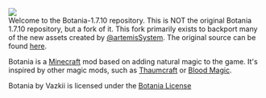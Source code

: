![](https://github.com/Vazkii/Botania/blob/master/web/img/logo.png)  
Welcome to the Botania-1.7.10 repository. This is NOT the original Botania
1.7.10 repository, but a fork of it. This fork primarily exists to backport many
of the new assets created by [@artemisSystem](https://github.com/artemisSystem).
The original source can be found [here](https://github.com/VazkiiMods/Botania).

Botania is a [Minecraft](https://minecraft.net/) mod based on adding natural
magic to the game. It's inspired by other magic mods, such as [Thaumcraft](http://www.minecraftforum.net/topic/2011841-) or [Blood Magic](http://www.minecraftforum.net/topic/1899223-).

Botania by Vazkii is licensed under the [Botania License](http://botaniamod.net/license.php)
